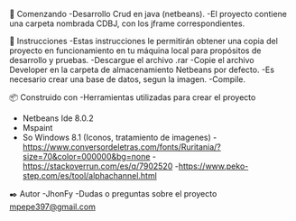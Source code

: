 
🔧 Comenzando 
-Desarrollo Crud en java (netbeans).
-El proyecto contiene una carpeta nombrada CDBJ, con los jframe correspondientes.

🚀 Instrucciones 
-Estas instrucciones le permitirán obtener una copia del proyecto en funcionamiento en tu máquina local para propósitos de desarrollo y pruebas.
-Descargue el archivo .rar
-Copie el archivo Developer en la carpeta de almacenamiento Netbeans por defecto.
-Es necesario crear una base de datos, segun la imagen.
-Compile.

📦 Construido con 
-Herramientas utilizadas para crear el proyecto
-	Netbeans Ide 8.0.2
-	Mspaint
-	So Windows 8.1
(Iconos, tratamiento de imagenes)
-https://www.conversordeletras.com/fonts/Ruritania/?size=70&color=000000&bg=none
-https://stackoverrun.com/es/q/7902520
-https://www.peko-step.com/es/tool/alphachannel.html


✒️ Autor 
-JhonFy 
-Dudas o preguntas sobre el proyecto mpepe397@gmail.com
